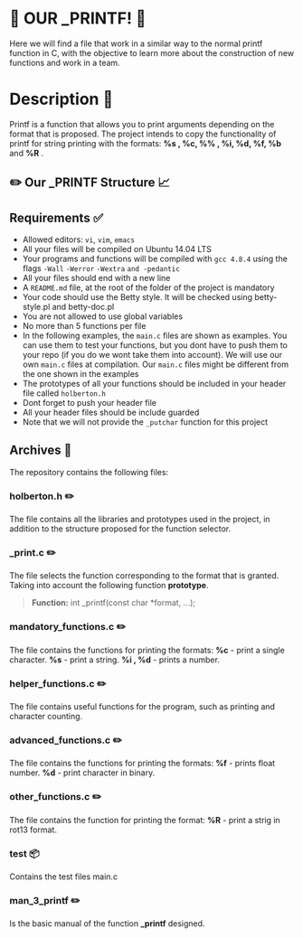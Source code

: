 # :seedling: OUR _PRINTF! :seedling:

Here we will find a file that work in a similar way to the normal printf function in C, with the objective to learn more about the construction of new functions and work in a team.


# Description :memo:

Printf is a function that allows you to print arguments depending on the format that is proposed. The project intends to copy the functionality of printf for string printing with the formats: **%s , %c, %% , %i, %d, %f, %b** and **%R** .
## :pencil2: Our _PRINTF Structure :chart_with_upwards_trend:


## Requirements :white_check_mark:
-   Allowed editors:  `vi`,  `vim`,  `emacs`
-   All your files will be compiled on Ubuntu 14.04 LTS
-   Your programs and functions will be compiled with  `gcc 4.8.4`  using the flags  `-Wall`  `-Werror`  `-Wextra`  `and -pedantic`
-   All your files should end with a new line
-   A  `README.md`  file, at the root of the folder of the project is mandatory
-   Your code should use the Betty style. It will be checked using betty-style.pl and betty-doc.pl
-   You are not allowed to use global variables
-   No more than 5 functions per file
-   In the following examples, the  `main.c`  files are shown as examples. You can use them to test your functions, but you dont have to push them to your repo (if you do we wont take them into account). We will use our own  `main.c`  files at compilation. Our  `main.c`  files might be different from the one shown in the examples
-   The prototypes of all your functions should be included in your header file called  `holberton.h`
-   Dont forget to push your header file
-   All your header files should be include guarded
-   Note that we will not provide the  `_putchar`  function for this project
## Archives :memo:

The repository contains the following files:

### holberton.h :pencil2:

The file contains all the libraries and prototypes used in the project, in addition to the structure proposed for the function selector.

### _print.c :pencil2:

The file selects the function corresponding to the format that is granted.
Taking into account the following function **prototype**.
> **Function:** int _printf(const char *format, ...);


### mandatory_functions.c :pencil2:

The file contains the functions for printing the formats:
**%c** - print a single character.
**%s** -  print a string.
**%i , %d** - prints a number.

### helper_functions.c :pencil2:

The file contains useful functions for the program, such as printing and character counting.

### advanced_functions.c :pencil2:
The file contains the functions for printing the formats:
**%f** - prints float number.
**%d** - print character in binary.
### other_functions.c :pencil2:
The file contains the function for printing the format:
**%R** - print a strig in rot13 format.
###  test :package:
Contains the test files main.c

### man_3_printf :pencil2:
Is the basic manual of the function **_printf** designed.
